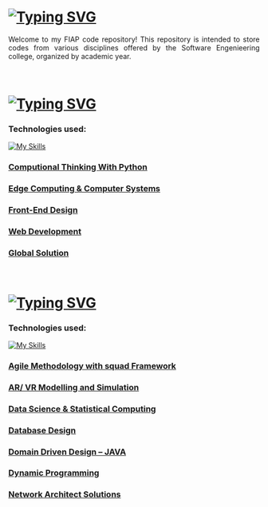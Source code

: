 # [![Typing SVG](https://readme-typing-svg.demolab.com?font=Fira+Code&weight=600&size=26&pause=1000&color=F73175&random=false&width=435&lines=Code+Repository+-+FIAP)](https://git.io/typing-svg)

<div align="justify">

Welcome to my FIAP code repository! This repository is intended to store codes from various disciplines offered by the Software Engenieering college, organized by academic year.

  
</div>

<br>

# [![Typing SVG](https://readme-typing-svg.demolab.com?font=Fira+Code&weight=600&size=22&pause=1000&color=F73175&random=false&width=435&lines=Year+1+-+Subjects+%E2%96%BC)](https://git.io/typing-svg)

<div>
  
  <h3>Technologies used: </h3>

  [![My Skills](https://skillicons.dev/icons?i=js,html,css,nodejs,react,python,cpp)](https://skillicons.dev)

 ### [Computional Thinking With Python](https://github.com/orgs/FI4P/repositories?q=Python)
 ### [Edge Computing & Computer Systems](https://github.com/orgs/FI4P/repositories?q=Edge)
 ### [Front-End Design](https://github.com/orgs/FI4P/repositories?q=Front)
 ### [Web Development](https://github.com/orgs/FI4P/repositories?q=Web)
 ### [Global Solution](https://github.com/orgs/FI4P/repositories?q=Global)

</div>


<br>

# [![Typing SVG](https://readme-typing-svg.demolab.com?font=Fira+Code&weight=600&size=22&pause=1000&color=F73175&random=false&width=435&lines=Year+2+-+Subjects+%E2%96%BC)](https://git.io/typing-svg)

<div>
  
  <h3>Technologies used: </h3>

  [![My Skills](https://skillicons.dev/icons?i=python,java,mysql)](https://skillicons.dev)

 ### [Agile Methodology with squad Framework](https://github.com/orgs/FI4P/repositories?q=Agile)
 ### [AR/ VR Modelling and Simulation](https://github.com/orgs/FI4P/repositories?q=AR)
 ### [Data Science & Statistical Computing](https://github.com/orgs/FI4P/repositories?q=Data)
 ### [Database Design](https://github.com/orgs/FI4P/repositories?q=DB)
 ### [Domain Driven Design – JAVA	](https://github.com/orgs/FI4P/repositories?q=JAVA)
 ### [Dynamic Programming](https://github.com/orgs/FI4P/repositories?q=DYN)
 ### [Network Architect Solutions](https://github.com/orgs/FI4P/repositories?q=NET)
 


 

 

</div>

